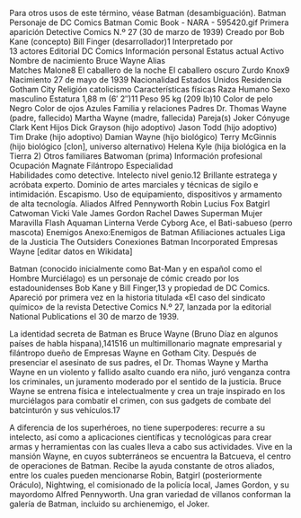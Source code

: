  Para otros usos de este término, véase Batman (desambiguación).
Batman
Personaje de DC Comics
Batman Comic Book - NARA - 595420.gif
Primera aparición	Detective Comics
N.º 27 (30 de marzo de 1939)
Creado por	Bob Kane (concepto)
Bill Finger (desarrollador)1​
Interpretado por	
13 actores
Editorial	DC Comics
Información personal
Estatus actual	Activo
Nombre de nacimiento	Bruce Wayne
Alias	
Matches Malone8​
El caballero de la noche
El caballero oscuro
Zurdo Knox9​
Nacimiento	27 de mayo de 1939
Nacionalidad	Estados Unidos
Residencia	Gotham City
Religión	catolicismo
Características físicas
Raza	Humano
Sexo	masculino
Estatura	1,88 m (6′ 2″)11​
Peso	95 kg (209 lb)10​
Color de pelo	Negro
Color de ojos	Azules
Familia y relaciones
Padres	Dr. Thomas Wayne (padre, fallecido)
Martha Wayne (madre, fallecida)
Pareja(s)	Joker
Cónyuge	Clark Kent
Hijos	Dick Grayson (hijo adoptivo)
Jason Todd (hijo adoptivo)
Tim Drake (hijo adoptivo)
Damian Wayne (hijo biológico)
Terry McGinnis (hijo biológico [clon], universo alternativo)
Helena Kyle (hija biológica en la Tierra 2)
Otros familiares	Batwoman (prima)
Información profesional
Ocupación	Magnate
Filántropo
Especialidad	
Habilidades como detective.
Intelecto nivel genio.12​
Brillante estratega y acróbata experto.
Dominio de artes marciales y técnicas de sigilo e intimidación.
Escapismo.
Uso de equipamiento, dispositivos y armamento de alta tecnología.
Aliados	
Alfred Pennyworth
Robin
Lucius Fox
Batgirl
Catwoman
Vicki Vale
James Gordon
Rachel Dawes
Superman
Mujer Maravilla
Flash
Aquaman
Linterna Verde
Cyborg
Ace, el Bati-sabueso (perro mascota)
Enemigos	Anexo:Enemigos de Batman
Afiliaciones actuales	Liga de la Justicia
The Outsiders
Conexiones	Batman Incorporated
Empresas Wayne
[editar datos en Wikidata]

Batman (conocido inicialmente como Bat-Man y en español como el Hombre Murciélago) es un personaje de cómic creado por los estadounidenses Bob Kane y Bill Finger,13​ y propiedad de DC Comics. Apareció por primera vez en la historia titulada «El caso del sindicato químico» de la revista Detective Comics N.º 27, lanzada por la editorial National Publications el 30 de marzo de 1939.

La identidad secreta de Batman es Bruce Wayne (Bruno Díaz en algunos países de habla hispana),14​15​16​ un multimillonario magnate empresarial y filántropo dueño de Empresas Wayne en Gotham City. Después de presenciar el asesinato de sus padres, el Dr. Thomas Wayne y Martha Wayne en un violento y fallido asalto cuando era niño, juró venganza contra los criminales, un juramento moderado por el sentido de la justicia. Bruce Wayne se entrena física e intelectualmente y crea un traje inspirado en los murciélagos para combatir el crimen, con sus gadgets de combate del batcinturón y sus vehículos.17​

A diferencia de los superhéroes, no tiene superpoderes: recurre a su intelecto, así como a aplicaciones científicas y tecnológicas para crear armas y herramientas con las cuales lleva a cabo sus actividades. Vive en la mansión Wayne, en cuyos subterráneos se encuentra la Batcueva, el centro de operaciones de Batman. Recibe la ayuda constante de otros aliados, entre los cuales pueden mencionarse Robin, Batgirl (posteriormente Oráculo), Nightwing, el comisionado de la policía local, James Gordon, y su mayordomo Alfred Pennyworth. Una gran variedad de villanos conforman la galería de Batman, incluido su archienemigo, el Joker. 
